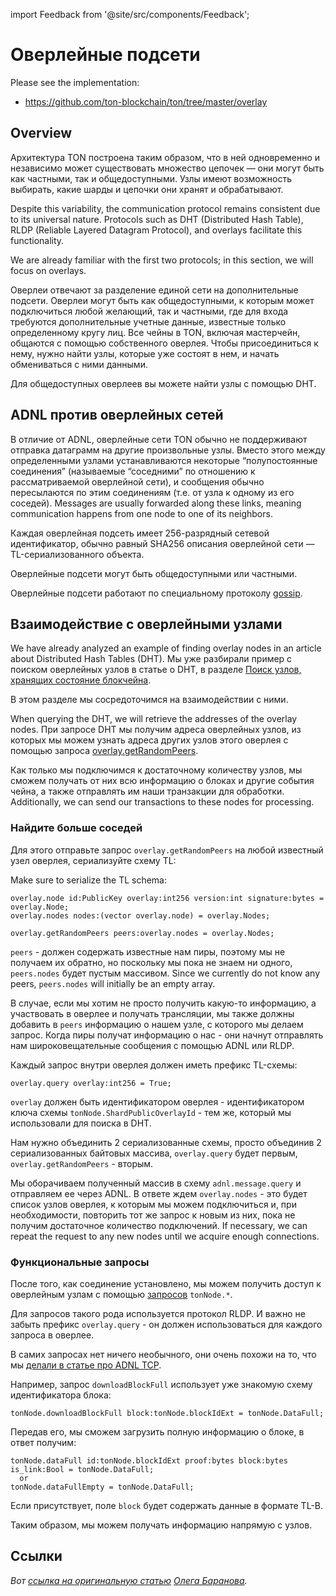 import Feedback from '@site/src/components/Feedback';

# Оверлейные подсети

Please see the implementation:

- https://github.com/ton-blockchain/ton/tree/master/overlay

## Overview

Архитектура TON построена таким образом, что в ней одновременно и независимо может существовать множество цепочек — они могут быть как частными, так и общедоступными. Узлы имеют возможность выбирать, какие шарды и цепочки они хранят и обрабатывают.

Despite this variability, the communication protocol remains consistent due to its universal nature. Protocols such as DHT (Distributed Hash Table), RLDP (Reliable Layered Datagram Protocol), and overlays facilitate this functionality.

We are already familiar with the first two protocols; in this section, we will focus on overlays.

Оверлеи отвечают за разделение единой сети на дополнительные подсети. Оверлеи могут быть как общедоступными, к которым может подключиться любой желающий, так и частными, где для входа требуются дополнительные учетные данные, известные только определенному кругу лиц. Все чейны в TON, включая мастерчейн, общаются с помощью собственного оверлея. Чтобы присоединиться к нему, нужно найти узлы, которые уже состоят в нем, и начать обмениваться с ними данными.

Для общедоступных оверлеев вы можете найти узлы с помощью DHT.

## ADNL против оверлейных сетей

В отличие от ADNL, оверлейные сети TON обычно не поддерживают
отправка датаграмм на другие произвольные узлы. Вместо этого между определенными узлами устанавливаются некоторые “полупостоянные
соединения” (называемые “соседними” по отношению к
рассматриваемой оверлейной сети), и сообщения обычно пересылаются
по этим соединениям (т.е. от узла к одному из его соседей). Messages are usually forwarded along these links, meaning communication happens from one node to one of its neighbors.

Каждая оверлейная подсеть имеет 256-разрядный сетевой идентификатор, обычно равный SHA256 описания оверлейной сети — TL-сериализованного объекта.

Оверлейные подсети могут быть общедоступными или частными.

Оверлейные подсети работают по специальному протоколу [gossip](https://ru.wikipedia.org/wiki/Gossip_\\\\\(%D0%Bf%D1%80%D0%Be%D1%82%D0%Be%D0%Ba%D0%Be%D0%Bb\\\\\)).

## Взаимодействие с оверлейными узлами

We have already analyzed an example of finding overlay nodes in an article about Distributed Hash Tables (DHT). Мы уже разбирали пример с поиском оверлейных узлов в статье о DHT,
в разделе [Поиск узлов, хранящих состояние блокчейна](/v3/documentation/network/protocols/dht/dht-deep-dive#search-for-nodes-that-store-the-state-of-the-blockchain).

В этом разделе мы сосредоточимся на взаимодействии с ними.

When querying the DHT, we will retrieve the addresses of the overlay nodes. При запросе DHT мы получим адреса оверлейных узлов, из которых мы можем узнать адреса других узлов этого оверлея с помощью запроса [overlay.getRandomPeers](https://github.com/ton-blockchain/ton/blob/ad736c6bc3c06ad54dc6e40d62acbaf5dae41584/tl/generate/scheme/ton_api.tl#L237).

Как только мы подключимся к достаточному количеству узлов, мы сможем получать от них всю информацию о блоках и другие события чейна, а также отправлять им наши транзакции для обработки. Additionally, we can send our transactions to these nodes for processing.

### Найдите больше соседей

Для этого отправьте запрос `overlay.getRandomPeers` на любой известный узел оверлея, сериализуйте схему TL:

Make sure to serialize the TL schema:

```tlb
overlay.node id:PublicKey overlay:int256 version:int signature:bytes = overlay.Node;
overlay.nodes nodes:(vector overlay.node) = overlay.Nodes;

overlay.getRandomPeers peers:overlay.nodes = overlay.Nodes;
```

`peers` - должен содержать известные нам пиры, поэтому мы не получаем их обратно, но поскольку мы пока не знаем ни одного, `peers.nodes` будет пустым массивом. Since we currently do not know any peers, `peers.nodes` will initially be an empty array.

В случае, если мы хотим не просто получить какую-то информацию, а участвовать в оверлее и получать трансляции, мы также должны добавить в `peers` информацию о нашем узле, с которого мы делаем запрос. Когда пиры получат информацию о нас - они начнут отправлять нам широковещательные сообщения с помощью ADNL или RLDP.

Каждый запрос внутри оверлея должен иметь префикс TL-схемы:

```tlb
overlay.query overlay:int256 = True;
```

`overlay` должен быть идентификатором оверлея - идентификатором ключа схемы `tonNode.ShardPublicOverlayId` - тем же, который мы использовали для поиска в DHT.

Нам нужно объединить 2 сериализованные схемы, просто объединив 2 сериализованных байтовых массива, `overlay.query` будет первым, `overlay.getRandomPeers` - вторым.

Мы оборачиваем полученный массив в схему `adnl.message.query` и отправляем ее через ADNL. В ответе ждем `overlay.nodes` - это будет список узлов оверлея, к которым мы можем подключиться и, при необходимости, повторить тот же запрос к новым из них, пока не получим достаточное количество подключений. If necessary, we can repeat the request to any new nodes until we acquire enough connections.

### Функциональные запросы

После того, как соединение установлено, мы можем получить доступ к оверлейным узлам с помощью [запросов](https://github.com/ton-blockchain/ton/blob/ad736c6bc3c06ad54dc6e40d62acbaf5dae41584/tl/generate/scheme/ton_api.tl#L413) `tonNode.*`.

Для запросов такого рода используется протокол RLDP. И важно не забыть префикс `overlay.query` - он должен использоваться для каждого запроса в оверлее.

В самих запросах нет ничего необычного, они очень похожи на то, что мы [делали в статье про ADNL TCP](/v3/documentation/network/protocols/adnl/adnl-tcp#getmasterchaininfo).

Например, запрос `downloadBlockFull` использует уже знакомую схему идентификатора блока:

```tlb
tonNode.downloadBlockFull block:tonNode.blockIdExt = tonNode.DataFull;
```

Передав его, мы сможем загрузить полную информацию о блоке, в ответ получим:

```tlb
tonNode.dataFull id:tonNode.blockIdExt proof:bytes block:bytes is_link:Bool = tonNode.DataFull;
  or
tonNode.dataFullEmpty = tonNode.DataFull;
```

Если присутствует, поле `block` будет содержать данные в формате TL-B.

Таким образом, мы можем получать информацию напрямую с узлов.

## Ссылки

_Вот [ссылка на оригинальную статью](https://github.com/xssnick/ton-deep-doc/blob/master/Overlay-Network.md) [Олега Баранова](https://github.com/xssnick)._

<Feedback />

